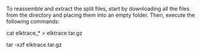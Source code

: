 To reassemble and extract the split files, start by downloading all the files from the directory and placing them into an empty folder. 
Then, execute the following commands:

cat elktrace_* > elktrace.tar.gz

tar -xzf elktrace.tar.gz
